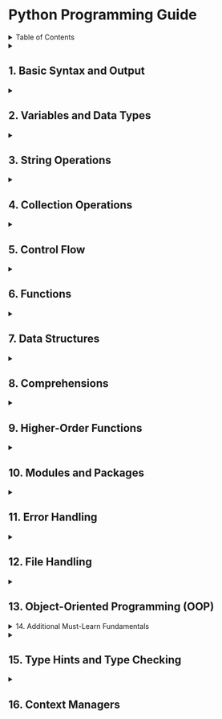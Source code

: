 # Python Programming Guide

<details>
<summary>Table of Contents</summary>

- [1. Basic Syntax and Output](#1-basic-syntax-and-output)
- [2. Variables and Data Types](#2-variables-and-data-types)
- [3. String Operations](#3-string-operations)
- [4. Collection Operations](#4-collection-operations)
- [5. Control Flow](#5-control-flow)
- [6. Functions](#6-functions)
- [7. Data Structures](#7-data-structures)
- [8. Comprehensions](#8-comprehensions)
- [9. Higher-Order Functions](#9-higher-order-functions)
- [10. Modules and Packages](#10-modules-and-packages)
- [11. Error Handling](#11-error-handling)
- [12. File Handling](#12-file-handling)
- [13. Object-Oriented Programming (OOP)](#13-object-oriented-programming-oop)
- [14. Additional Must-Learn Fundamentals](#14-additional-must-learn-fundamentals)
- [15. Type Hints and Type Checking](#15-type-hints-and-type-checking)
- [16. Context Managers](#16-context-managers)

</details>

<details>
<summary><H2>1. Basic Syntax and Output</H2></summary>

### Simple Output

```python
print("Hello, World!")  # Displays: Hello, World!
```

### String Formatting

```python
name = "Alice"
age = 30
print(f"{name} is {age} years old.")  # Displays: Alice is 30 years old.
```

</details>

<details>
<summary><H2>2. Variables and Data Types</H2></summary>

### Variable Declarations

```python
name = "Alice"                      # String
age = 30                            # Integer
height = 5.5                        # Float
is_student = True                   # Boolean
address = None                      # NoneType
```

### Collections

```python
favorite_colors = ["red", "blue", "green"]  # List
person = {"name": "Alice", "age": 30}       # Dictionary
unique_numbers = {1, 2, 3}                  # Set
coordinates = (10.0, 20.0)                  # Tuple
```

</details>

<details>
<summary><H2>3. String Operations</H2></summary>

### String Manipulation

```python
greeting = "Hello, " + name         # Concatenation
print(greeting)                     # Displays: Hello, Alice
```

### String Methods

```python
message = "  Hello, World!  "
print(message.strip())              # Displays: Hello, World!
```

</details>

<details>
<summary><H2>4. Collection Operations</H2></summary>

### List Operations

```python
fruits = ["apple", "banana", "cherry"]
fruits.append("date")                # Adds item
fruits.remove("banana")              # Removes item
print(fruits)                        # ['apple', 'cherry', 'date']
```

### Dictionary Operations

```python
person["job"] = "Engineer"           # Adds key-value pair
print(person.get("job"))            # Accesses value
```

### Set Operations

```python
unique_numbers.add(4)                # Adds item
unique_numbers.remove(1)             # Removes item
print(unique_numbers)                # {2, 3, 4}
```

</details>

<details>
<summary><H2>5. Control Flow</H2></summary>

### Conditional Statements

```python
if age >= 18:
    print("You are an adult.")
else:
    print("You are not an adult.")
```

### Ternary Operator

```python
is_adult = "Yes" if age >= 18 else "No"
print(is_adult)                      # Yes
```

### Loops

<details>
<summary>For Loop</summary>

```python
for i in range(5):
    print(i)                         # 0 1 2 3 4
```
</details>

<details>
<summary>While Loop</summary>

```python
count = 0
while count < 5:
    print(count)                     # 0 1 2 3 4
    count += 1
```
</details>

</details>

<details>
<summary><H2>6. Functions</H2></summary>

### Basic Function

```python
def greet(name):
    return f"Hello, {name}!"

print(greet("Alice"))                # Hello, Alice!
```

### Default Parameters

```python
def greet_with_default(name="Guest"):
    return f"Hello, {name}!"

print(greet_with_default())          # Hello, Guest!
print(greet_with_default("Bob"))     # Hello, Bob!
```

</details>

<details>
<summary><H2>7. Data Structures</H2></summary>

### Lists

```python
fruits = ["apple", "banana", "cherry"]
fruits.append("date")
fruits.sort()
print(fruits)  # ['apple', 'banana', 'cherry', 'date']
```

### Dictionaries

```python
person = {"name": "Alice", "age": 30}
for key, value in person.items():
    print(f"{key}: {value}")         # name: Alice \n age: 30
```

### Tuples

```python
point = (10, 20)                     # Immutable collection
print(point[0], point[1])            # 10 20
```

</details>

<details>
<summary><H2>8. Comprehensions</H2></summary>

### List Comprehensions

```python
squared_numbers = [x ** 2 for x in range(5)]
print(squared_numbers)                # [0, 1, 4, 9, 16]
```

### Dictionary Comprehensions

```python
squares = {x: x ** 2 for x in range(5)}
print(squares)                        # {0: 0, 1: 1, 2: 4, 3: 9, 4: 16}
```

</details>

<details>
<summary><H2>9. Higher-Order Functions</H2></summary>

### Lambda Functions

```python
add = lambda x, y: x + y
print(add(2, 3))                     # 5
```

### Map and Filter

```python
numbers = [1, 2, 3, 4]
squared = list(map(lambda x: x ** 2, numbers))
even_numbers = list(filter(lambda x: x % 2 == 0, numbers))
print(squared, even_numbers)          # [1, 4, 9, 16] [2, 4]
```

</details>

<details>
<summary><H2>10. Modules and Packages</H2></summary>

```python
import math
print(math.sqrt(16), math.pi)         # 4.0 3.141592653589793
```

</details>

<details>
<summary><H2>11. Error Handling</H2></summary>

```python
try:
    result = 10 / 0
except ZeroDivisionError:
    print("You can't divide by zero!")
```

</details>

<details>
<summary><H2>12. File Handling</H2></summary>

```python
# Writing to file
with open('example.txt', 'w') as file:
    file.write("Hello, file!")

# Reading from file
with open('example.txt', 'r') as file:
    print(file.read())               # Hello, file!
```

</details>

<details>
<summary><H2>13. Object-Oriented Programming (OOP)</H2></summary>

### Classes and Objects

```python
class Dog:
    def __init__(self, name, age):
        self.name = name
        self.age = age
    def bark(self):
        return "Woof!"

my_dog = Dog("Buddy", 4)
print(my_dog.name, my_dog.age, my_dog.bark())  # Buddy 4 Woof!
```

### Inheritance

```python
class Puppy(Dog):
    def __init__(self, name, age, breed):
        super().__init__(name, age)
        self.breed = breed

my_puppy = Puppy("Max", 1, "Beagle")
print(my_puppy.name, my_puppy.breed)  # Max Beagle
```

</details>

<details>
<summary>14. Additional Must-Learn Fundamentals</H2></summary>

<details>
<summary>Enumerate</summary>

```python
colors = ["red", "blue", "green"]
for index, color in enumerate(colors):
    print(index, color)               # 0 red \n 1 blue \n 2 green
```
</details>

<details>
<summary>Zip</summary>

```python
names = ["Alice", "Bob", "Charlie"]
ages = [30, 25, 35]
for name, age in zip(names, ages):
    print(name, age)                  # Alice 30 \n Bob 25 \n Charlie 35
```
</details>

<details>
<summary>String Methods</summary>

```python
message = "  Hello, World!  "
print(message.strip())                # Hello, World!
```
</details>

<details>
<summary>Generators</summary>

```python
def countdown(n):
    while n > 0:
        yield n
        n -= 1

for number in countdown(5):
    print(number)                     # 5 4 3 2 1
```
</details>

<details>
<summary>Additional String Methods</summary>

```python
text = "python programming"
print(text.upper())                   # PYTHON PROGRAMMING
print(text.lower())                   # python programming
print(text.title())                   # Python Programming
```
</details>

<details>
<summary>List Slicing</summary>

```python
my_list = [1, 2, 3, 4, 5]
print(my_list[1:4])                  # [2, 3, 4]
```
</details>

<details>
<summary>Basic Regular Expressions</summary>

```python
import re
pattern = r'\d+'                     # Matches one or more digits
text = "There are 123 apples"
result = re.findall(pattern, text)
print(result)                        # ['123']
```
</details>

</details>

<details>
<summary><H2>15. Type Hints and Type Checking</H2></summary>

```python
from typing import List, Dict, Optional, Union

def greet(name: str) -> str:
    return f"Hello, {name}"

def process_numbers(numbers: List[int]) -> Dict[str, float]:
    return {
        "sum": sum(numbers),
        "average": sum(numbers) / len(numbers)
    }

def get_user(user_id: int) -> Optional[Dict[str, Union[str, int]]]:
    # Could return None or a user dictionary
    return {"name": "Alice", "id": user_id}
```

</details>

<details>
<summary><H2>16. Context Managers</H2></summary>

```python
# Custom context manager
class MyContextManager:
    def __enter__(self):
        print("Entering context")
        return self

    def __exit__(self, exc_type, exc_value, traceback):
        print("Exiting context")

# Using context manager
with MyContextManager():
    print("Inside context")

# File handling with context
with open('file.txt', 'w') as f1, open('other.txt', 'r') as f2:
    f1.write(f2.read())
```

</details>
